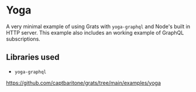 # Yoga

A very minimal example of using Grats with `yoga-graphql` and Node's built in HTTP server. This example also includes an working example of GraphQL subscriptions.

## Libraries used

- `yoga-graphql`

https://github.com/captbaritone/grats/tree/main/examples/yoga
